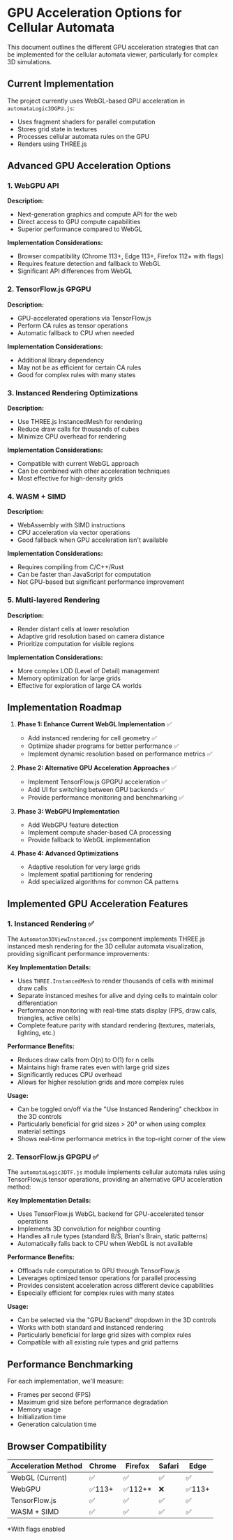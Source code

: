 # GPU Acceleration Options for Cellular Automata

This document outlines the different GPU acceleration strategies that can be implemented for the cellular automata viewer, particularly for complex 3D simulations.

## Current Implementation

The project currently uses WebGL-based GPU acceleration in `automataLogic3DGPU.js`:
- Uses fragment shaders for parallel computation
- Stores grid state in textures
- Processes cellular automata rules on the GPU
- Renders using THREE.js

## Advanced GPU Acceleration Options

### 1. WebGPU API

**Description:**
- Next-generation graphics and compute API for the web
- Direct access to GPU compute capabilities
- Superior performance compared to WebGL

**Implementation Considerations:**
- Browser compatibility (Chrome 113+, Edge 113+, Firefox 112+ with flags)
- Requires feature detection and fallback to WebGL
- Significant API differences from WebGL

### 2. TensorFlow.js GPGPU

**Description:**
- GPU-accelerated operations via TensorFlow.js
- Perform CA rules as tensor operations
- Automatic fallback to CPU when needed

**Implementation Considerations:**
- Additional library dependency
- May not be as efficient for certain CA rules
- Good for complex rules with many states

### 3. Instanced Rendering Optimizations

**Description:**
- Use THREE.js InstancedMesh for rendering
- Reduce draw calls for thousands of cubes
- Minimize CPU overhead for rendering

**Implementation Considerations:**
- Compatible with current WebGL approach
- Can be combined with other acceleration techniques
- Most effective for high-density grids

### 4. WASM + SIMD

**Description:**
- WebAssembly with SIMD instructions
- CPU acceleration via vector operations
- Good fallback when GPU acceleration isn't available

**Implementation Considerations:**
- Requires compiling from C/C++/Rust
- Can be faster than JavaScript for computation
- Not GPU-based but significant performance improvement

### 5. Multi-layered Rendering

**Description:**
- Render distant cells at lower resolution
- Adaptive grid resolution based on camera distance
- Prioritize computation for visible regions

**Implementation Considerations:**
- More complex LOD (Level of Detail) management
- Memory optimization for large grids
- Effective for exploration of large CA worlds

## Implementation Roadmap

1. **Phase 1: Enhance Current WebGL Implementation** ✅
   - Add instanced rendering for cell geometry ✅
   - Optimize shader programs for better performance ✅
   - Implement dynamic resolution based on performance metrics ✅

2. **Phase 2: Alternative GPU Acceleration Approaches** ✅
   - Implement TensorFlow.js GPGPU acceleration ✅
   - Add UI for switching between GPU backends ✅
   - Provide performance monitoring and benchmarking ✅

3. **Phase 3: WebGPU Implementation**
   - Add WebGPU feature detection
   - Implement compute shader-based CA processing
   - Provide fallback to WebGL implementation

4. **Phase 4: Advanced Optimizations**
   - Adaptive resolution for very large grids
   - Implement spatial partitioning for rendering
   - Add specialized algorithms for common CA patterns

## Implemented GPU Acceleration Features

### 1. Instanced Rendering ✅

The `Automaton3DViewInstanced.jsx` component implements THREE.js instanced mesh rendering for the 3D cellular automata visualization, providing significant performance improvements:

**Key Implementation Details:**
- Uses `THREE.InstancedMesh` to render thousands of cells with minimal draw calls
- Separate instanced meshes for alive and dying cells to maintain color differentiation
- Performance monitoring with real-time stats display (FPS, draw calls, triangles, active cells)
- Complete feature parity with standard rendering (textures, materials, lighting, etc.)

**Performance Benefits:**
- Reduces draw calls from O(n) to O(1) for n cells
- Maintains high frame rates even with large grid sizes
- Significantly reduces CPU overhead
- Allows for higher resolution grids and more complex rules

**Usage:**
- Can be toggled on/off via the "Use Instanced Rendering" checkbox in the 3D controls
- Particularly beneficial for grid sizes > 20³ or when using complex material settings
- Shows real-time performance metrics in the top-right corner of the view

### 2. TensorFlow.js GPGPU ✅

The `automataLogic3DTF.js` module implements cellular automata rules using TensorFlow.js tensor operations, providing an alternative GPU acceleration method:

**Key Implementation Details:**
- Uses TensorFlow.js WebGL backend for GPU-accelerated tensor operations
- Implements 3D convolution for neighbor counting
- Handles all rule types (standard B/S, Brian's Brain, static patterns)
- Automatically falls back to CPU when WebGL is not available

**Performance Benefits:**
- Offloads rule computation to GPU through TensorFlow.js
- Leverages optimized tensor operations for parallel processing
- Provides consistent acceleration across different device capabilities
- Especially efficient for complex rules with many states

**Usage:**
- Can be selected via the "GPU Backend" dropdown in the 3D controls
- Works with both standard and instanced rendering
- Particularly beneficial for large grid sizes with complex rules
- Compatible with all existing rule types and grid patterns

## Performance Benchmarking

For each implementation, we'll measure:
- Frames per second (FPS)
- Maximum grid size before performance degradation
- Memory usage
- Initialization time
- Generation calculation time

## Browser Compatibility

| Acceleration Method | Chrome | Firefox | Safari | Edge |
|---------------------|--------|---------|--------|------|
| WebGL (Current)     | ✅     | ✅      | ✅     | ✅   |
| WebGPU              | ✅113+ | ✅112+* | ❌     | ✅113+|
| TensorFlow.js       | ✅     | ✅      | ✅     | ✅   |
| WASM + SIMD         | ✅     | ✅      | ✅     | ✅   |

*With flags enabled